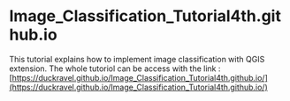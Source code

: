 # Image_Classification_Tutorial4th.github.io
This tutorial explains how to implement image classification with QGIS extension. The whole tutoriol can be access with the link 
: [https://duckravel.github.io/Image_Classification_Tutorial4th.github.io/](https://duckravel.github.io/Image_Classification_Tutorial4th.github.io/)
